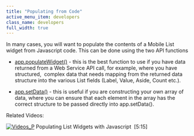 ```yaml
---
title: "Populating from Code"
active_menu_item: developers
class_name: developers
full_width: true
---
```



In many cases, you will want to populate the contents of a Mobile List widget from Javascript code. This can be done using the two API functions

 - [app.populateWidget()](../../../../scripting-apis/client-api/widget-data-state-manipulation/populatewidget()/index) - this is the best function to use if you have data returned from a Web Service API call, for example, where you have structured,  complex data that needs mapping from the returned data structure into the various List fields (Label, Value, Aside, Count etc.).

 - [app.setData()](../../../../scripting-apis/client-scripting-overview/scripting-with-javascript/widget-reading-writing/widget-content-reading-and-writing/mobile-list) - this is useful if you are constructing your own array of data, where you can ensure that each element in the array has the correct structure to be passed directly into app.setData().

Related Videos:

[![Videos\_P](/img/docs/videos_p.png)](http://www.youtube.com/v/q6VXeWOhAxA?autoplay=1&hd=1&fs=1&showsearch=0&rel=0&) Populating List Widgets with Javascript  [5:15]
